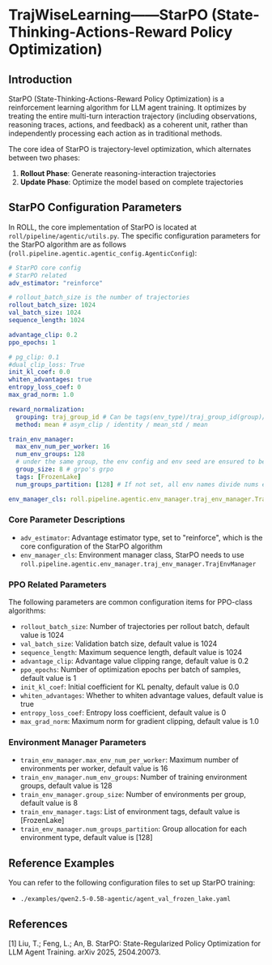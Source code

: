 # TrajWiseLearning——StarPO (State-Thinking-Actions-Reward Policy Optimization)

## Introduction

StarPO (State-Thinking-Actions-Reward Policy Optimization) is a reinforcement learning algorithm for LLM agent training. It optimizes by treating the entire multi-turn interaction trajectory (including observations, reasoning traces, actions, and feedback) as a coherent unit, rather than independently processing each action as in traditional methods.

The core idea of StarPO is trajectory-level optimization, which alternates between two phases:
1. **Rollout Phase**: Generate reasoning-interaction trajectories
2. **Update Phase**: Optimize the model based on complete trajectories


## StarPO Configuration Parameters

In ROLL, the core implementation of StarPO is located at `roll/pipeline/agentic/utils.py`. The specific configuration parameters for the StarPO algorithm are as follows (`roll.pipeline.agentic.agentic_config.AgenticConfig`):

```yaml
# StarPO core config
# StarPO related
adv_estimator: "reinforce"

# rollout_batch_size is the number of trajectories
rollout_batch_size: 1024
val_batch_size: 1024
sequence_length: 1024

advantage_clip: 0.2
ppo_epochs: 1

# pg_clip: 0.1
#dual_clip_loss: True
init_kl_coef: 0.0
whiten_advantages: true
entropy_loss_coef: 0
max_grad_norm: 1.0

reward_normalization:
  grouping: traj_group_id # Can be tags(env_type)/traj_group_id(group)/batch(rollout_batch)... group_by calculates reward/adv
  method: mean # asym_clip / identity / mean_std / mean

train_env_manager:
  max_env_num_per_worker: 16
  num_env_groups: 128
  # under the same group, the env config and env seed are ensured to be equal
  group_size: 8 # grpo's grpo
  tags: [FrozenLake]
  num_groups_partition: [128] # If not set, all env names divide nums equally. Under the same group, the env config and env seed (prompt) are equal in each generation

env_manager_cls: roll.pipeline.agentic.env_manager.traj_env_manager.TrajEnvManager
```

### Core Parameter Descriptions

- `adv_estimator`: Advantage estimator type, set to "reinforce", which is the core configuration of the StarPO algorithm
- `env_manager_cls`: Environment manager class, StarPO needs to use `roll.pipeline.agentic.env_manager.traj_env_manager.TrajEnvManager`

### PPO Related Parameters

The following parameters are common configuration items for PPO-class algorithms:

- `rollout_batch_size`: Number of trajectories per rollout batch, default value is 1024
- `val_batch_size`: Validation batch size, default value is 1024
- `sequence_length`: Maximum sequence length, default value is 1024
- `advantage_clip`: Advantage value clipping range, default value is 0.2
- `ppo_epochs`: Number of optimization epochs per batch of samples, default value is 1
- `init_kl_coef`: Initial coefficient for KL penalty, default value is 0.0
- `whiten_advantages`: Whether to whiten advantage values, default value is true
- `entropy_loss_coef`: Entropy loss coefficient, default value is 0
- `max_grad_norm`: Maximum norm for gradient clipping, default value is 1.0

### Environment Manager Parameters

- `train_env_manager.max_env_num_per_worker`: Maximum number of environments per worker, default value is 16
- `train_env_manager.num_env_groups`: Number of training environment groups, default value is 128
- `train_env_manager.group_size`: Number of environments per group, default value is 8
- `train_env_manager.tags`: List of environment tags, default value is [FrozenLake]
- `train_env_manager.num_groups_partition`: Group allocation for each environment type, default value is [128]

## Reference Examples

You can refer to the following configuration files to set up StarPO training:
- `./examples/qwen2.5-0.5B-agentic/agent_val_frozen_lake.yaml`

## References
[1] Liu, T.; Feng, L.; An, B. StarPO: State-Regularized Policy Optimization for LLM Agent Training. arXiv 2025, 2504.20073.